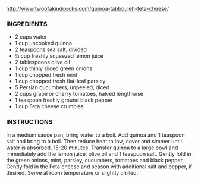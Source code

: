 http://www.twoofakindcooks.com/quinoa-tabbouleh-feta-cheese/

### INGREDIENTS
* 2 cups water
* 1 cup uncooked quinoa
* 2 teaspoons sea salt, divided
* ¼ cup freshly squeezed lemon juice
* 2 tablespoons olive oil
* 1 cup thinly sliced green onions
* 1 cup chopped fresh mint
* 1 cup chopped fresh flat-leaf parsley
* 5 Persian cucumbers, unpeeled, diced
* 2 cups grape or cherry tomatoes, halved lengthwise
* 1 teaspoon freshly ground black pepper
* 1 cup Feta cheese crumbles

### INSTRUCTIONS
In a medium sauce pan, bring water to a boil. Add quinoa and 1 teaspoon salt and bring to a boil. Then reduce heat to low, cover and simmer until water is absorbed, 15-20 minutes. Transfer quinoa to a large bowl and immediately add the lemon juice, olive oil and 1 teaspoon salt.
Gently fold in the green onions, mint, parsley, cucumbers, tomatoes and black pepper.
Gently fold in the Feta cheese and season with additional salt and pepper, if desired. Serve at room temperature or slightly chilled.
